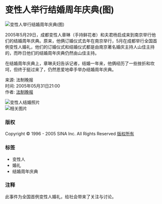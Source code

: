# 变性人举行结婚周年庆典(图)

![变性人举行结婚周年庆典(图)](http://image2.sina.com.cn/dy/s/2005-05-31/1117544388_IIaGeS.jpg)

2005年5月29日，成都变性人章琳（手持鲜花者）和夫君杨启成来到南京举行他们的结婚周年庆典。原来，他俩订婚仪式去年在南京举行，5月在成都举行全国首例变性人婚礼，他们的订婚仪式和结婚仪式都是由南京著名婚庆主持人山佳主持的，而昨日他们的结婚周年庆典仍然由山佳主持。

在结婚周年庆典上，章琳夫妇告诉记者，结婚一年来，他俩经历了一些挫折和坎坷，但终于挺过来了，仍然恩爱地牵手举办结婚周年庆典。

来源: 法制晚报  
时间: 2005年05月31日21:00  
作者: [法制晚报](http://www.sina.com.cn)

![变性人结婚照片](http://image2.sina.com.cn/dy/31/U608P1T31D303F479DT20040721183253.jpg)  
![相关图片](http://image2.sina.com.cn/c.gif)

### 版权
Copyright © 1996 - 2005 SINA Inc. All Rights Reserved [版权所有](http://www.sina.com.cn/intro/copyright.shtml) 

### 标签
- 变性人
- 婚礼
- 结婚周年庆典

### 注释
此事件为全国首例变性人婚礼，给社会带来了关注与讨论。